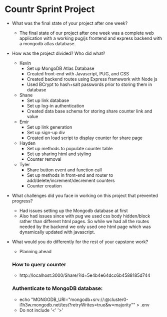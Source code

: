 # Countr Sprint Project

* What was the final state of your project after one week?
    * The final state of our project after one week was a complete web application with a working pug/js frontend and express backend with a mongodb atlas database.
* How was the project divided? Who did what?
  * Kevin
    * Set up MongoDB Atlas Database
    * Created front-end with Javascript, PUG, and CSS
    * Created backend routes using Express framework with Node js
    * Used BCrypt to hash+salt passwords prior to storing them in database
  * Shane
    * Set up link database
    * Set up log-in authentication
    * Created data base schema for storing share counter link and value 
  * Emir
    * Set up link generation
    * Set up sign-up div
    * Created on load script to display counter for share page
  * Hayden
     * Set up methods to populate counter table
     * Set up sharing html and styling
     * Counter removal
  * Tyler 
     * Share button event and function call
     * Set up methods in front-end and router to add/delete/increment/decrement counters
     * Counter creation

  
* What challenges did you face in working on this project that prevented progress?
  * Had issues setting up the Mongodb database at first
  * Also had issues since with pug we used css body hidden/block rather than different html pages.  So while we had all the routes needed by the backend we only used one html page which was dynamically updated with javascript.
  
* What would you do differently for the rest of your capstone work?
  * Planning ahead
  
  
  
  ### How to query counter
  * http://localhost:3000/Share/?id=5e4b4e64dcc6b4588185d744
  
  ### Authenticate to MongoDB database:
  * echo "MONGODB_URI="mongodb+srv://<Username>:<Password>@cluster0-i1h3w.mongodb.net/test?retryWrites=true&w=majority"" > .env
   * Do not include '<' '>'
  
